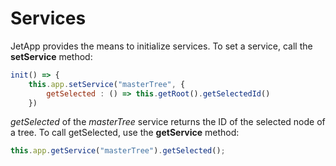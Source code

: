 # Services

JetApp provides the means to initialize services. To set a service, call the **setService** method:

```js
init() => {
	this.app.setService("masterTree", {
		getSelected : () => this.getRoot().getSelectedId()
	})
```

*getSelected* of the *masterTree* service returns the ID of the selected node of a tree. To call getSelected, use the **getService** method:

```js
this.app.getService("masterTree").getSelected();
```
